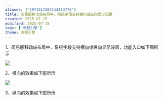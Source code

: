 ```yaml
---
aliases: ["1971012587144413776"]
title: 简易版移动端布局中，系统字段支持横向或纵向显示设置
created: 2025-07-15
modified: 2025-07-15
tags: ['流程引擎']
theme: 流程引擎
---
```


1、简易版移动端布局中，系统字段支持横向或纵向显示设置，功能入口如下图所示

![](https://myhelpdoc.oss-cn-heyuan.aliyuncs.com/mdimages/a1b84b6df6996aa8c679829c5ea85525.jpg)

2、横向的效果如下图所示

![](https://myhelpdoc.oss-cn-heyuan.aliyuncs.com/mdimages/39c9a0309e50514483282fa3a9422559.jpg)

3、纵向的效果如下图所示

